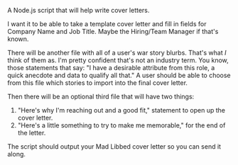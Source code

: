 A Node.js script that will help write cover letters.

I want it to be able to take a template cover letter and fill in fields for Company Name and Job Title. Maybe the Hiring/Team Manager if that's known.

There will be another file with all of a user's war story blurbs. That's what _I_ think of them as. I'm pretty confident that's not an industry term. You know, those statements that say: "I have a desirable attribute from this role, a quick anecdote and data to qualify all that." A user should be able to choose from this file which stories to import into the final cover letter.

Then there will be an optional third file that will have two things:
 1. "Here's why I'm reaching out and a good fit," statement to open up the cover letter.
 2. "Here's a little something to try to make me memorable," for the end of the letter.

The script should output your Mad Libbed cover letter so you can send it along.